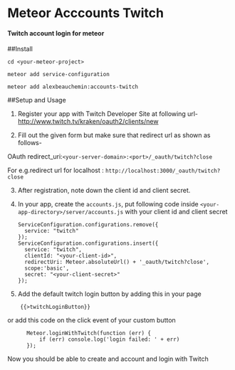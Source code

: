 # Meteor Acccounts Twitch
#### Twitch account login for meteor

##Install

`cd <your-meteor-project>`

`meteor add service-configuration`

`meteor add alexbeauchemin:accounts-twitch`

##Setup and Usage
1. Register your app with Twitch Developer Site at following url- http://www.twitch.tv/kraken/oauth2/clients/new

2. Fill out the given form but make sure that redirect url as shown as follows-

  OAuth redirect_uri:`<your-server-domain>:<port>/_oauth/twitch?close`

  For e.g.redirect url for localhost : `http://localhost:3000/_oauth/twitch?close`

3. After registration, note down the client id and client secret.
4. In your app, create the `accounts.js`, put following code inside
`<your-app-directory>/server/accounts.js` with your client id and client secret

    ```
    ServiceConfiguration.configurations.remove({
      service: "twitch"
    });
    ServiceConfiguration.configurations.insert({
      service: "twitch",
      clientId: "<your-client-id>",
      redirectUri: Meteor.absoluteUrl() + '_oauth/twitch?close',
      scope:'basic',
      secret: "<your-client-secret>"
    });
    ```
5. Add the default twitch login button by adding this in your page
```
    {{>twitchLoginButton}}
```
or add this code on the click event of your custom button
```
      Meteor.loginWithTwitch(function (err) {
          if (err) console.log('login failed: ' + err)
      });
```

Now you should be able to create and account and login with Twitch